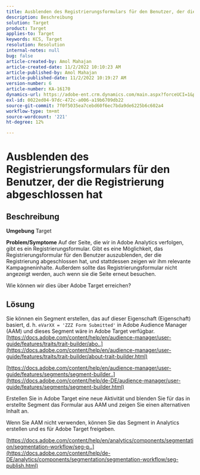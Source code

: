 ```yaml
---
title: Ausblenden des Registrierungsformulars für den Benutzer, der die Registrierung abgeschlossen hat
description: Beschreibung
solution: Target
product: Target
applies-to: Target
keywords: KCS, Target
resolution: Resolution
internal-notes: null
bug: false
article-created-by: Amol Mahajan
article-created-date: 11/2/2022 10:10:23 AM
article-published-by: Amol Mahajan
article-published-date: 11/2/2022 10:19:27 AM
version-number: 6
article-number: KA-16170
dynamics-url: https://adobe-ent.crm.dynamics.com/main.aspx?forceUCI=1&pagetype=entityrecord&etn=knowledgearticle&id=5ae8778f-965a-ed11-9561-6045bd006a22
exl-id: 0022ed04-97dc-472c-a006-a19b6709db22
source-git-commit: 7f0f5035ea7cebd60f6ec7bda9de6225b6c602a4
workflow-type: tm+mt
source-wordcount: '221'
ht-degree: 12%

---
```


# Ausblenden des Registrierungsformulars für den Benutzer, der die Registrierung abgeschlossen hat

## Beschreibung

<b>Umgebung</b>
Target


<b>Problem/Symptome</b>
Auf der Seite, die wir in Adobe Analytics verfolgen, gibt es ein Registrierungsformular. Gibt es eine Möglichkeit, das Registrierungsformular für den Benutzer auszublenden, der die Registrierung abgeschlossen hat, und stattdessen zeigen wir ihm relevante Kampagneninhalte. Außerdem sollte das Registrierungsformular nicht angezeigt werden, auch wenn sie die Seite erneut besuchen.

Wie können wir dies über Adobe Target erreichen?


## Lösung

Sie können ein Segment erstellen, das auf dieser Eigenschaft (Eigenschaft) basiert, d. h. `eVarXX = 'ZZZ Form Submitted'` in Adobe Audience Manager (AAM) und dieses Segment wäre in Adobe Target verfügbar.<br>
[https://docs.adobe.com/content/help/en/audience-manager/user-guide/features/traits/trait-builder/abo..](https://docs.adobe.com/content/help/en/audience-manager/user-guide/features/traits/trait-builder/about-trait-builder.html)

[https://docs.adobe.com/content/help/en/audience-manager/user-guide/features/segments/segment-builder..](https://docs.adobe.com/content/help/de-DE/audience-manager/user-guide/features/segments/segment-builder.html)

Erstellen Sie in Adobe Target eine neue Aktivität und blenden Sie für das in erstellte Segment das Formular aus AAM und zeigen Sie einen alternativen Inhalt an.



Wenn Sie AAM nicht verwenden, können Sie das Segment in Analytics erstellen und es für Adobe Target freigeben.

[https://docs.adobe.com/content/help/en/analytics/components/segmentation/segmentation-workflow/seg-p..](https://docs.adobe.com/content/help/de-DE/analytics/components/segmentation/segmentation-workflow/seg-publish.html)
